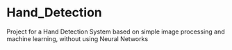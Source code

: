 # Hand_Detection
Project for a Hand Detection System based on simple image processing and machine learning, without using Neural Networks
